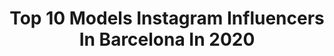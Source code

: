 ---
title: Top 10 Models Instagram Influencers In Barcelona In 2020
description: >-
  Find top models Instagram influencers in Barcelona in 2020. Most popular hashtags: #barcelona #yomequedoencasa #model #selfie.
platform: Instagram
profiles:
  - username: "annabellhaef"
    fullname: >-
      Annabell Häfner
    location: "Spain"
    followers: 3292
    engagement: 1861
    commentsToLikes: 0.035483
    id: ck55pg80uahwn0i11rh0t0d8r
    verified: false
    hashtags: "#lfwm, #london, #barcelona, #multiblack"
  - username: "davidbulky"
    fullname: >-
      D A V I D  B U L K Y 🚓
    location: "Spain"
    followers: 12329
    engagement: 869
    commentsToLikes: 0.022097
    id: ck5hix9t0fmqv0i11s4ccfci6
    verified: false
    hashtags: "#ejercicio, #hombres, #sport, #findea"
  - username: "silviasalmerontolosa"
    fullname: >-
      Silvia Salmerón
    location: "Spain"
    followers: 17331
    engagement: 322
    commentsToLikes: 0.127472
    id: ck139d17rkpf60i19pomxyvxu
    verified: false
    hashtags: "#noticiadigital, #diadelamujer, #8demarzo, #actualidadlegal"
  - username: "itslaiafidalgo"
    fullname: >-
      L A I A   F I D A L G O
    location: "Spain"
    followers: 27811
    engagement: 1399
    commentsToLikes: 0.032357
    id: ck5cdgjzrj56o0i118eon8b58
    verified: false
    hashtags: "#moradochallenge, #reggaeton, #badbunny, #bailoencasa"
  - username: "liahbk"
    fullname: >-
      Lia
    location: "Spain"
    followers: 20068
    engagement: 221
    commentsToLikes: 0.078690
    id: ck14kgdv1pe340i195h6kxhsx
    verified: false
    hashtags: "#goodmoments, #zarafashion, #outfitinspiration, #sanitarios"
  - username: "fatimaalaoui85"
    fullname: >-
      Fatima El Alaoui
    location: "Spain"
    followers: 23418
    engagement: 259
    commentsToLikes: 0.084221
    id: ck8t0egdxrshk0j78falq4z4z
    verified: false
    hashtags: ""
  - username: "antonio.j.j.g"
    fullname: >-
      Antonio Junquera
    location: "Spain"
    followers: 28196
    engagement: 1028
    commentsToLikes: 0.011041
    id: ck5c7yasb8f880i11wz7378bu
    verified: false
    hashtags: ""
  - username: "barbora_dlaskova"
    fullname: >-
      Barbora Dlasková
    location: "Spain"
    followers: 5447
    engagement: 594
    commentsToLikes: 0.032171
    id: ck6tn7ajy99zw0j71h3x28otu
    verified: false
    hashtags: "#modelspolaroids, #blueeyes, #editorial, #focusing"
  - username: "keko_frenchie"
    fullname: >-
      Keko Frenchie
    location: "Spain"
    followers: 18404
    engagement: 586
    commentsToLikes: 0.015384
    id: ck5c4emed16uf0i11wp36diwh
    verified: false
    hashtags: "#frenchie, #frenchiedog, #dogs, #interiorismo"
  - username: "gemmarocagarcia"
    fullname: >-
      𝑮𝒆𝒎𝒎𝒂 𝑹𝒐𝒄𝒂 𝑮𝒂𝒓𝒄𝒊́𝒂
    location: "Spain"
    followers: 2454
    engagement: 1243
    commentsToLikes: 0.086943
    id: ck5q2nrxngx190i11lc986p6y
    verified: false
    hashtags: "#dancedance, #makeup, #moodoftheday, #2020"
---